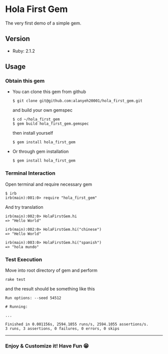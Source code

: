 # Hola First Gem

The very first demo of a simple gem.

## Version

- Ruby: 2.1.2

## Usage

### Obtain this gem

- You can clone this gem from github

  ```
  $ git clone git@github.com:alanyeh20001/hola_first_gem.git
  ```

  and build your own gemspec

  ```
  $ cd ~/hola_first_gem
  $ gem build hola_first_gem.gemspec
  ```

  then install yourself

  ```
  $ gem install hola_first_gem
  ```


- Or through gem installation

  ```
  $ gem install hola_first_gem
  ```



### Terminal Interaction

Open terminal and require necessary gem

```
$ irb
irb(main):001:0> require "hola_first_gem"
```

And try translation

```
irb(main):002:0> HolaFirstGem.hi
=> "Hello World"

irb(main):002:0> HolaFirstGem.hi("chinese")
=> "Hello World"

irb(main):003:0> HolaFirstGem.hi("spanish")
=> "hola mundo"
```



### Test Execution

Move into root directory of gem and perform

```
rake test
```

and the result should be something like this

```
Run options: --seed 54512

# Running:

...

Finished in 0.001156s, 2594.1055 runs/s, 2594.1055 assertions/s.
3 runs, 3 assertions, 0 failures, 0 errors, 0 skips
```



------

### Enjoy & Customize it! Have Fun 😁
